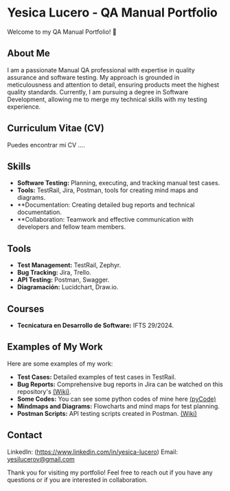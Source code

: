 # Yesica Lucero - QA Manual Portfolio

Welcome to my QA Manual Portfolio! 👋

## About Me
I am a passionate Manual QA professional with expertise in quality assurance and software testing. My approach is grounded in meticulousness and attention to detail, ensuring products meet the highest quality standards. Currently, I am pursuing a degree in Software Development, allowing me to merge my technical skills with my testing experience.

## Curriculum Vitae (CV)
Puedes encontrar mi CV ....

## Skills
- **Software Testing:** Planning, executing, and tracking manual test cases.
- **Tools:** TestRail, Jira, Postman, tools for creating mind maps and diagrams.
- **Documentation: Creating detailed bug reports and technical documentation.
- **Collaboration: Teamwork and effective communication with developers and fellow team members.

## Tools
- **Test Management:** TestRail, Zephyr.
- **Bug Tracking:** Jira, Trello.
- **API Testing:** Postman, Swagger.
- **Diagramación:** Lucidchart, Draw.io.

## Courses
- **Tecnicatura en Desarrollo de Software:** IFTS 29/2024.

## Examples of My Work
Here are some examples of my work:
- **Test Cases:** Detailed examples of test cases in TestRail.
- **Bug Reports:** Comprehensive bug reports in Jira can be watched on this repository's [(Wiki)](https://github.com/YesicaLuc/qaportfolio/wiki).
- **Some Codes:** You can see some python codes of mine here [(pyCode)](https://github.com/YesicaLuc/qaportfolio/tree/YesicaLuc-pyCode)
- **Mindmaps and Diagrams:** Flowcharts and mind maps for test planning.
- **Postman Scripts:** API testing scripts created in Postman. [(Wiki)](https://github.com/YesicaLuc/qaportfolio/wiki/Postman-Testing-Example)
  
## Contact
LinkedIn: (https://www.linkedin.com/in/yesica-lucero)
Email: yesilucerov@gmail.com

Thank you for visiting my portfolio! Feel free to reach out if you have any questions or if you are interested in collaboration.

